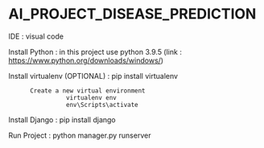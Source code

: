 # AI_PROJECT_DISEASE_PREDICTION

IDE : visual code 

Install Python : in this project use python 3.9.5 (link : https://www.python.org/downloads/windows/)

Install virtualenv (OPTIONAL) : pip install virtualenv

          Create a new virtual environment 
                    virtualenv env
                    env\Scripts\activate 
    
Install Django : pip install django 

Run Project : python manager.py runserver 
